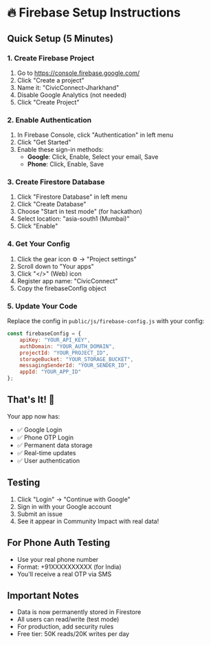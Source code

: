 # 🔥 Firebase Setup Instructions

## Quick Setup (5 Minutes)

### 1. Create Firebase Project
1. Go to https://console.firebase.google.com/
2. Click "Create a project"
3. Name it: "CivicConnect-Jharkhand"
4. Disable Google Analytics (not needed)
5. Click "Create Project"

### 2. Enable Authentication
1. In Firebase Console, click "Authentication" in left menu
2. Click "Get Started"
3. Enable these sign-in methods:
   - **Google**: Click, Enable, Select your email, Save
   - **Phone**: Click, Enable, Save

### 3. Create Firestore Database
1. Click "Firestore Database" in left menu
2. Click "Create Database"
3. Choose "Start in test mode" (for hackathon)
4. Select location: "asia-south1 (Mumbai)"
5. Click "Enable"

### 4. Get Your Config
1. Click the gear icon ⚙️ → "Project settings"
2. Scroll down to "Your apps"
3. Click "</>" (Web) icon
4. Register app name: "CivicConnect"
5. Copy the firebaseConfig object

### 5. Update Your Code
Replace the config in `public/js/firebase-config.js` with your config:

```javascript
const firebaseConfig = {
    apiKey: "YOUR_API_KEY",
    authDomain: "YOUR_AUTH_DOMAIN",
    projectId: "YOUR_PROJECT_ID",
    storageBucket: "YOUR_STORAGE_BUCKET",
    messagingSenderId: "YOUR_SENDER_ID",
    appId: "YOUR_APP_ID"
};
```

## That's It! 🎉

Your app now has:
- ✅ Google Login
- ✅ Phone OTP Login
- ✅ Permanent data storage
- ✅ Real-time updates
- ✅ User authentication

## Testing
1. Click "Login" → "Continue with Google"
2. Sign in with your Google account
3. Submit an issue
4. See it appear in Community Impact with real data!

## For Phone Auth Testing
- Use your real phone number
- Format: +91XXXXXXXXXX (for India)
- You'll receive a real OTP via SMS

## Important Notes
- Data is now permanently stored in Firestore
- All users can read/write (test mode)
- For production, add security rules
- Free tier: 50K reads/20K writes per day

